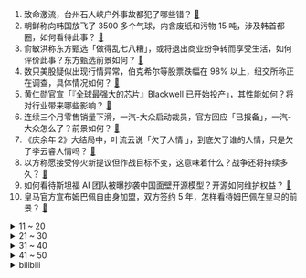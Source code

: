 1. 致命激流，台州石人峡户外事故都犯了哪些错？ [:link:](https://www.zhihu.com/question/657965756)
2. 朝鲜称向韩国放飞了 3500 多个气球，内含废纸和污物 15 吨，涉及韩首都圈，如何看待此事？ [:link:](https://www.zhihu.com/question/657958912)
3. 俞敏洪称东方甄选「做得乱七八糟」，或将退出商业纷争转而享受生活，如何评价此事？东方甄选前景如何？ [:link:](https://www.zhihu.com/question/657983755)
4. 数只美股疑似出现行情异常，伯克希尔等股票跌幅在 98% 以上，纽交所称正在调查，具体情况如何？ [:link:](https://www.zhihu.com/question/658007583)
5. 黄仁勋官宣「『全球最强大的芯片』Blackwell 已开始投产」，其性能如何？将对行业带来哪些影响？ [:link:](https://www.zhihu.com/question/657981844)
6. 连续三个月零售销量下滑，一汽-大众启动裁员，官方回应「已报备」，一汽-大众怎么了？前景如何？ [:link:](https://www.zhihu.com/question/657448889)
7. 《庆余年 2》大结局中，叶流云说「欠了人情 」，到底欠了谁的人情，只是欠了李云睿人情吗？ [:link:](https://www.zhihu.com/question/657921103)
8. 以方称愿接受停火新提议但作战目标不变，这意味着什么？战争还将持续多久？ [:link:](https://www.zhihu.com/question/657954968)
9. 如何看待斯坦福 AI 团队被曝抄袭中国面壁开源模型？开源如何维护权益？ [:link:](https://www.zhihu.com/question/657971226)
10. 皇马官方宣布姆巴佩自由身加盟，双方签约 5 年，怎样看待姆巴佩在皇马的前景？ [:link:](https://www.zhihu.com/question/658013136)
<details>
<summary>11 ~ 20</summary>

11. 体制内酒驾或醉驾会有什么后果? [:link:](https://www.zhihu.com/question/657785817)
12. 如果可以不上班就能养活自己，你会选择过一种怎样的生活？ [:link:](https://www.zhihu.com/question/657535065)
13. 为什么有人认为古希腊文明是被后代美化夸大（层累伪造）出来的？ [:link:](https://www.zhihu.com/question/320714892)
14. 你读过什么打动你心灵的句子？ [:link:](https://www.zhihu.com/question/657997904)
15. 你经历过哪些大型社死现场？ [:link:](https://www.zhihu.com/question/439032546)
16. 你觉得 2035 年的宁波会是什么样子？ [:link:](https://www.zhihu.com/question/657957981)
17. 茅台冰淇淋多家门店停业，钟薛高「遇冷」，5 元以下的雪糕产品成为消费者首选，高端冰淇淋不好卖了吗？ [:link:](https://www.zhihu.com/question/657918800)
18. 鸿蒙智行 5 月全系交付新车 30578 辆，这一成绩在同行业中表现如何？ [:link:](https://www.zhihu.com/question/657891900)
19. 安切洛蒂和瓜迪奥拉，谁是“世一教”？ [:link:](https://www.zhihu.com/question/657964494)
20. 什么经历让你觉得人各有命? [:link:](https://www.zhihu.com/question/657312747)
</details>
<details>
<summary>21 ~ 30</summary>

21. 国家安全机关破获一起英国 MI6 重大间谍案，涉中央机关工作人员，此案有哪些警示作用？ [:link:](https://www.zhihu.com/question/657954089)
22. 为什么一部分人向往广东？ [:link:](https://www.zhihu.com/question/399248934)
23. 到底怎样才算是真正的大彻大悟？ [:link:](https://www.zhihu.com/question/651816394)
24. 在三峡集团工作是一种怎样的体验？ [:link:](https://www.zhihu.com/question/56197518)
25. 我们教育小孩，爷爷奶奶唱反调，你们是怎么解决的？ [:link:](https://www.zhihu.com/question/657891668)
26. 希望在生活中「能有个人拯救自己」，这种想法正常吗？ [:link:](https://www.zhihu.com/question/657597001)
27. 养猫后，你还摸过流浪猫吗？ [:link:](https://www.zhihu.com/question/653840798)
28. 2024WTT重庆冠军赛男单决赛，樊振东4-3王楚钦获得冠军，如何评价这场比赛？ [:link:](https://www.zhihu.com/question/658004874)
29. 手游有原铁，单机有黑神话，中国游戏是不是要雄起了？ [:link:](https://www.zhihu.com/question/657940746)
30. 好朋友总是贬低自己怎么办？ [:link:](https://www.zhihu.com/question/654797744)
</details>
<details>
<summary>31 ~ 40</summary>

31. 哪些透着孩子气的零食，如今依然热衷购买？ [:link:](https://www.zhihu.com/question/657259251)
32. 提交辞职书后，公司挽留，你会怎样决定？ [:link:](https://www.zhihu.com/question/656998851)
33. 35岁出来创业算晚吗？ [:link:](https://www.zhihu.com/question/656959828)
34. 如何评价《崩坏3》的7.5版本主线剧情与boss战？ [:link:](https://www.zhihu.com/question/657694242)
35. 能分享一张你手机里的大海照片吗？ [:link:](https://www.zhihu.com/question/649732527)
36. 如何评价《鸣潮》的用梗基本与二次元无关？ [:link:](https://www.zhihu.com/question/657224886)
37. WTT重庆冠军赛2024女单决赛，孙颖莎4-3王曼昱夺得冠军，一场酣畅淋漓的比赛，如何评价两人表现？ [:link:](https://www.zhihu.com/question/658000605)
38. 甜味到底是嗅觉还是味觉？为什么经常会听人说「这东西闻起来甜甜的」？ [:link:](https://www.zhihu.com/question/657329834)
39. 你是否能接受孩子的平庸？ [:link:](https://www.zhihu.com/question/652480711)
40. 如果把地球上的所有水都搬到火星上，那么将会发生什么？ [:link:](https://www.zhihu.com/question/655969127)
</details>
<details>
<summary>41 ~ 50</summary>

41. 经历过低谷的人后来都怎么样了？ [:link:](https://www.zhihu.com/question/657591219)
42. 遇到强势的人，就会感到紧张、不自在，怎么才能让自己放松一些？ [:link:](https://www.zhihu.com/question/657659407)
43. 历史上有哪些文武双绝的人物？ [:link:](https://www.zhihu.com/question/656783201)
44. 渐悟和顿悟有什么区别? [:link:](https://www.zhihu.com/question/657592288)
45. 身体里的细菌多还是细胞多? [:link:](https://www.zhihu.com/question/655770905)
46. 到底是时代选择了Nvidia,还是Nvidia选择了时代？ [:link:](https://www.zhihu.com/question/657934455)
47. 为什么我很讨厌人们把人分成三六九等，非常势利？ [:link:](https://www.zhihu.com/question/652757379)
48. 昆虫的祖先是两种不同物种杂交产生的后代吗？ [:link:](https://www.zhihu.com/question/656601151)
49. 买镜头应该是一步到位买大光圈，还是省几千块钱买小光圈，拍的时候拉ISO，然后后期用AI除噪好? [:link:](https://www.zhihu.com/question/657170900)
50. 你怎么理解“中国的父母在等孩子感谢，中国的孩子在等父母道歉”？ [:link:](https://www.zhihu.com/question/546309720)
</details><details>
<summary>bilibili</summary>

</details>